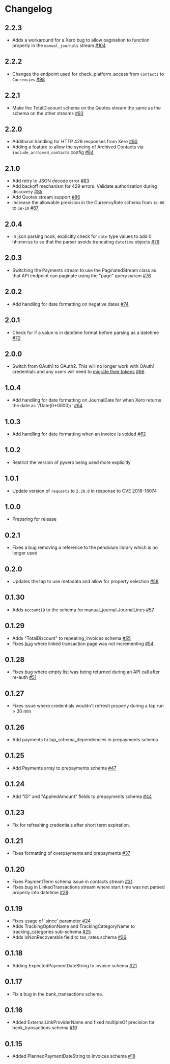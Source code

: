 # Changelog

## 2.2.3
  * Adds a workaround for a Xero bug to allow pagination to function properly in the `manual_journals` stream [#104](https://github.com/singer-io/tap-xero/pull/104)

## 2.2.2
  * Changes the endpoint used for check_platform_access from `Contacts` to `Currencies` [#98](https://github.com/singer-io/tap-xero/pull/98)

## 2.2.1
  * Make the TotalDiscount schema on the Quotes stream the same as the schema on the other streams [#93](https://github.com/singer-io/tap-xero/pull/93)

## 2.2.0
  * Additional handling for HTTP 429 responses from Xero [#90](https://github.com/singer-io/tap-xero/pull/90)
  * Adding a feature to allow the syncing of Archived Contacts via `include_archived_contacts` config [#84](https://github.com/singer-io/tap-xero/pull/84)

## 2.1.0
  * Add retry to JSON decode error [#83](https://github.com/singer-io/tap-xero/pull/83)
  * Add backoff mechanism for 429 errors. Validate authorization during discovery [#85](https://github.com/singer-io/tap-xero/pull/85)
  * Add Quotes stream support [#86](https://github.com/singer-io/tap-xero/pull/86)
  * Increase the allowable precision in the CurrencyRate schema from `1e-06` to `1e-10` [#87](https://github.com/singer-io/tap-xero/pull/87)

## 2.0.4
  * In json parsing hook, explicitly check for `date` type values to add 0 hh:mm:ss to so that the parser avoids truncating `datetime` objects [#79](https://github.com/singer-io/tap-xero/pull/79)

## 2.0.3
  * Switching the Payments stream to use the PaginatedStream class as that API endpoint can paginate using the "page" query param [#76](https://github.com/singer-io/tap-xero/pull/76)

## 2.0.2
  * Add handling for date formatting on negative dates [#74](https://github.com/singer-io/tap-xero/pull/74)

## 2.0.1
  * Check for if a value is in datetime format before parsing as a datetime [#70](https://github.com/singer-io/tap-xero/pull/70)

## 2.0.0
  * Switch from OAuth1 to OAuth2. This will no longer work with OAuth1 credentials and any users will need to [migrate their tokens](https://developer.xero.com/documentation/oauth2/migrate) [#66](https://github.com/singer-io/tap-xero/pull/66)

## 1.0.4
  * Add handling for date formatting on JournalDate for when Xero returns the date as '/Date(0+0000)/' [#64](https://github.com/singer-io/tap-xero/pull/64)

## 1.0.3
  * Add handling for date formatting when an invoice is voided [#62](https://github.com/singer-io/tap-xero/pull/62)

## 1.0.2
  * Restrict the version of pyxero being used more explicitly

## 1.0.1
  * Update version of `requests` to `2.20.0` in response to CVE 2018-18074

## 1.0.0
  * Preparing for release

## 0.2.1
  * Fixes a bug removing a reference to the pendulum library which is no longer used

## 0.2.0
  * Updates the tap to use metadata and allow for property selection [#58](https://github.com/singer-io/tap-xero/pull/58)

## 0.1.30
  * Adds `AccountID` to the schema for manual_journal.JournalLines [#57](https://github.com/singer-io/tap-xero/pull/57)

## 0.1.29
  * Adds "TotalDiscount" to repeating_invoices schema [#55](https://github.com/singer-io/tap-xero/pull/55)
  * Fixes [bug](https://github.com/singer-io/tap-xero/issues/53) where linked transaction page was not incrementing [#54](https://github.com/singer-io/tap-xero/pull/54)

## 0.1.28
  * Fixes [bug](https://github.com/singer-io/tap-xero/issues/50) where empty list was being returned during an API call after re-auth [#51](https://github.com/singer-io/tap-xero/pull/51)

## 0.1.27
  * Fixes issue where credentials wouldn't refresh properly during a tap run > 30 min

## 0.1.26
  * Add payments to tap_schema_dependencies in prepayments schema

## 0.1.25
  * Add Payments array to prepayments schema [#47](https://github.com/singer-io/tap-xero/pull/47)

## 0.1.24
  * Add "ID" and "AppliedAmount" fields to prepayments schema [#44](https://github.com/singer-io/tap-xero/pull/44/files)

## 0.1.23
  * Fix for refreshing credentials after short term expiration.

## 0.1.21
  * Fixes formatting of overpayments and prepayments [#37](https://github.com/singer-io/tap-xero/pull/37)

## 0.1.20
  * Fixes PaymentTerm schema issue in contacts stream [#31](https://github.com/singer-io/tap-xero/pull/31)
  * Fixes bug in LinkedTransactions stream where start time was not parsed properly into datetime [#28](https://github.com/singer-io/tap-xero/pull/28)

## 0.1.19
  * Fixes usage of 'since' parameter [#24](https://github.com/singer-io/tap-xero/pull/24)
  * Adds TrackingOptionName and TrackingCategoryName to tracking_categories sub-schema [#25](https://github.com/singer-io/tap-xero/pull/25)
  * Adds IsNonRecoverable field to tax_rates schema [#26](https://github.com/singer-io/tap-xero/pull/26)

## 0.1.18
  * Adding ExpectedPaymentDateString to invoice schema [#21](https://github.com/singer-io/tap-xero/pull/21)

## 0.1.17
  * Fix a bug in the bank_transactions schema.

## 0.1.16
  * Added ExternalLinkProviderName and fixed multipleOf precision for bank_transactions schema [#19](https://github.com/singer-io/tap-xero/pull/19)

## 0.1.15
  * Added PlannedPaymentDateString to invoices schema [#18](https://github.com/singer-io/tap-xero/pull/18)
